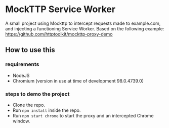 # MockTTP Service Worker
A small project using Mockttp to intercept requests made to example.com, and injecting a functioning Service Worker. Based on the following example:
https://github.com/httptoolkit/mockttp-proxy-demo

## How to use this

### requirements
* NodeJS
* Chromium (version in use at time of development 98.0.4739.0)

### steps to demo the project
* Clone the repo.
* Run `npm install` inside the repo.
* Run `npm start chrome` to start the proxy and an intercepted Chrome window.